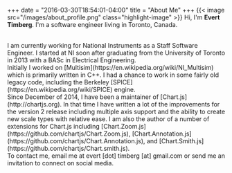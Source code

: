 +++
date = "2016-03-30T18:54:01-04:00"
title = "About Me"
+++
{{< image src="/images/about_profile.png" class="highlight-image" >}}
Hi, I'm **Evert Timberg**. I'm a software engineer living in Toronto, Canada.

<br>
I am currently working for National Instruments as a Staff Software Engineer. I started at NI soon after graduating from the University of Toronto in 2013 with a BASc in Electrical Engineering. 

<br>
Initially I worked on [Multisim](https://en.wikipedia.org/wiki/NI_Multisim) which is primarily written in C++. I had a chance to work in some fairly old legacy code, including the Berkeley [SPICE](https://en.wikipedia.org/wiki/SPICE) engine. 

<br>
Since December of 2014, I have been a maintainer of [Chart.js](http://chartjs.org). In that time I have written a lot of the improvements for the version 2 release including multiple axis support and the ability to create new scale types with relative ease. I am also the author of a number of extensions for Chart.js including [Chart.Zoom.js](https://github.com/chartjs/Chart.Zoom.js), [Chart.Annotation.js](https://github.com/chartjs/Chart.Annotation.js), and [Chart.Smith.js](https://github.com/chartjs/Chart.smith.js).

<br>
To contact me, email me at evert [dot] timberg [at] gmail.com or send me an invitation to connect on social media.
